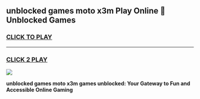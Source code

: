 
## unblocked games moto x3m Play Online 👋 Unblocked Games
<h3>
<a href="https://premium.freeplayer.one?title=unblocked_games_moto_x3m&ref=19F">CLICK TO PLAY</a></h3>
<hr>

<h3>
<a href="https://premium.freeplayer.one?title=unblocked_games_moto_x3m&ref=19F">CLICK 2 PLAY</a>
  
</h3>

<a href="https://premium.freeplayer.one?title=unblocked_games_moto_x3m&ref=19F"><img src="https://clearcache.store/games.png"></a>


**unblocked games moto x3m games unblocked: Your Gateway to Fun and Accessible Online Gaming**
